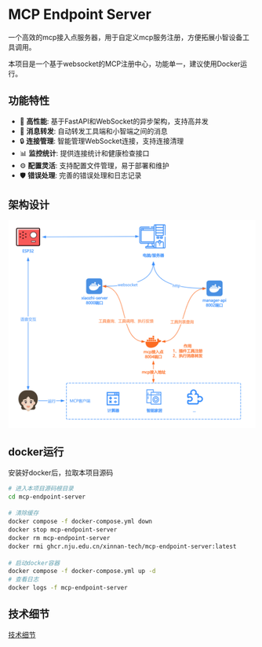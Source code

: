# MCP Endpoint Server

一个高效的mcp接入点服务器，用于自定义mcp服务注册，方便拓展小智设备工具调用。

本项目是一个基于websocket的MCP注册中心，功能单一，建议使用Docker运行。

## 功能特性

- 🚀 **高性能**: 基于FastAPI和WebSocket的异步架构，支持高并发
- 🔄 **消息转发**: 自动转发工具端和小智端之间的消息
- 🔒 **连接管理**: 智能管理WebSocket连接，支持连接清理
- 📊 **监控统计**: 提供连接统计和健康检查接口
- ⚙️ **配置灵活**: 支持配置文件管理，易于部署和维护
- 🛡️ **错误处理**: 完善的错误处理和日志记录

## 架构设计

![原理图](./docs/schematic.png)

## docker运行

安装好docker后，拉取本项目源码

```bash
# 进入本项目源码根目录
cd mcp-endpoint-server

# 清除缓存
docker compose -f docker-compose.yml down
docker stop mcp-endpoint-server
docker rm mcp-endpoint-server
docker rmi ghcr.nju.edu.cn/xinnan-tech/mcp-endpoint-server:latest

# 启动docker容器
docker compose -f docker-compose.yml up -d
# 查看日志
docker logs -f mcp-endpoint-server
```

## 技术细节
[技术细节](./README_dev.md)